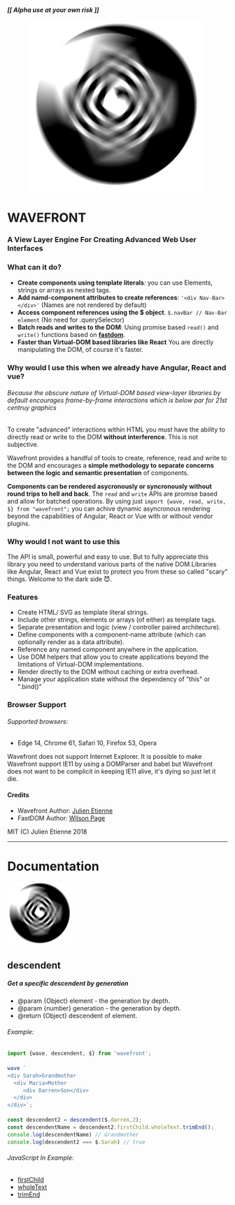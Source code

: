 #### _[[ Alpha use at your own risk ]]_

<p align="center">
<img src="https://github.com/julienetie/img/blob/master/wavefront-med.pdf.png?raw=true"/>
</p>

# WAVEFRONT

### A View Layer Engine For Creating Advanced Web User Interfaces

### What can it do?
- **Create components using template literals**: you can use Elements, strings or arrays as nested tags. 
- **Add namd-component attributes to create references**: `'<div Nav-Bar></div>'` (Names are not rendered by default)   
- **Access component references using the $ object**. `$.navBar // Nav-Bar element` (No need for .querySelector)
- **Batch reads and writes to the DOM**: Using promise based `read()` and `write()` functions based on [**fastdom**](https://github.com/wilsonpage/fastdom).
- **Faster than Virtual-DOM based libraries like React** You are directly manipulating the DOM, of course it's faster. 

### Why would I use this when we already have Angular, React and vue?
###### Because the obscure nature of Virtual-DOM based view-layer libraries by default encourages frame-by-frame interactions which is below par for 21st centruy graphics 

To create "advanced" interactions within HTML you must have the ability to directly read or write to the DOM **without interference**. This is not subjective.

Wavefront provides a handful of tools to create, reference, read and write to the DOM and encourages a **simple methodology to separate concerns between the logic and semantic presentation** of components.

**Components can be rendered asycronously or syncronously without round trips to hell and back**. The `read` and `write` APIs are promise based and allow for batched operations. By using just `import {wave, read, write, $} from "wavefront";` you can achive dynamic asyncronous rendering beyond the capabilities of Angular, React or Vue with or without vendor plugins.

### Why would I not want to use this
The API is small, powerful and easy to use. But to fully appreciate this library you need to understand various parts of the native DOM.Libraries like Angular, React and Vue exist to protect you from these so called "scary" things. Welcome to the dark side 😈.

### Features 
- Create HTML/ SVG as template literal strings.
- Include other strings, elements or arrays (of either) as template tags.
- Separate presentation and logic (view / controller paired architecture). 
- Define components with a component-name attribute (which can optionally render as a data attribute). 
- Reference any named component anywhere in the application.
- Use DOM helpers that allow you to create applications beyond the limitations of Virtual-DOM implementations.
- Render directly to the DOM without caching or extra overhead.
- Manage your application state without the dependency of "this" or ".bind()"

### Browser Support
###### Supported browsers:
- Edge 14, Chrome 61, Safari 10, Firefox 53, Opera

Wavefront does not support Internet Explorer. It is possible to make Wavefront support IE11 by using a DOMParser and babel but Wavefront does not want to be complicit in keeping IE11 alive, it's dying so just let it die.

#### Credits 
- Wavefront Author: [Julien Etienne](https://github.com/julienetie)
- FastDOM Author: [Wilson Page](https://github.com/wilsonpage)

MIT (C) Julien Etienne 2018

_______________

# Documentation

<img src="https://github.com/julienetie/img/blob/master/wavefront-small.pdf.png?raw=true"/> 

## descendent 
##### _Get a specific descendent by generation_
* @param {Object} element - the generation by depth.
* @param {number} generation - the generation by depth.
* @return {Object} descendent of element. 
###### Example:
```javascript
import {wave, descendent, $} from 'wavefront';

wave `
<div Sarah>Grandmother
  <div Maria>Mother
     <div Darren>Son</div>
  </div>
</div>`;

const descendent2 = descendent($.darren,2);
const descendentName = descendent2.firstChild.wholeText.trimEnd(); 
console.log(descendentName) // Grandmother
console.log(descendent2 === $.Sarah) // true
```
###### JavaScript In Example:
* [firstChild](https://developer.mozilla.org/en-US/docs/Web/API/Node/firstChild)
* [wholeText](https://developer.mozilla.org/en-US/docs/Web/API/Text/wholeText)
* [trimEnd](https://developer.mozilla.org/en-US/docs/Web/JavaScript/Reference/Global_Objects/String/trimEnd)
